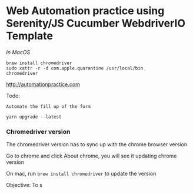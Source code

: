 # Web Automation practice using Serenity/JS Cucumber WebdriverIO Template

_In MacOS_

```
brew install chromedriver
sudo xattr -r -d com.apple.quarantine /usr/local/bin
chromedriver
```


http://automationpractice.com

Todo:
```
Automate the fill up of the form
```

```
yarn upgrade --latest
```


### Chromedriver version
The chromedriver version has to sync up with the chrome browser version

Go to chrome and click About chrome, you will see it updating chrome version

On  mac, run 
```brew install chromedriver``` to update the version

Objective: To s